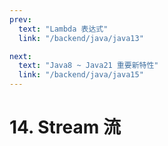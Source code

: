 ```yaml
---
prev:
  text: "Lambda 表达式"
  link: "/backend/java/java13"

next:
  text: "Java8 ~ Java21 重要新特性"
  link: "/backend/java/java15"
---
```


# 14. Stream 流

<a-back-top />
